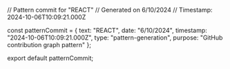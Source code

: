 // Pattern commit for "REACT"
// Generated on 6/10/2024
// Timestamp: 2024-10-06T10:09:21.000Z

const patternCommit = {
  text: "REACT",
  date: "6/10/2024",
  timestamp: "2024-10-06T10:09:21.000Z",
  type: "pattern-generation",
  purpose: "GitHub contribution graph pattern"
};

export default patternCommit;
